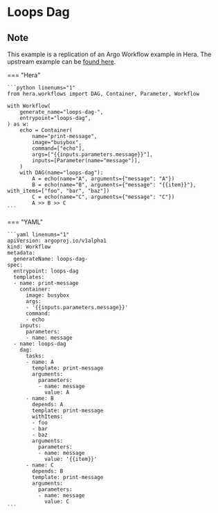 # Loops Dag

## Note

This example is a replication of an Argo Workflow example in Hera.
The upstream example can be [found here](https://github.com/argoproj/argo-workflows/blob/main/examples/loops-dag.yaml).




=== "Hera"

    ```python linenums="1"
    from hera.workflows import DAG, Container, Parameter, Workflow

    with Workflow(
        generate_name="loops-dag-",
        entrypoint="loops-dag",
    ) as w:
        echo = Container(
            name="print-message",
            image="busybox",
            command=["echo"],
            args=["{{inputs.parameters.message}}"],
            inputs=[Parameter(name="message")],
        )
        with DAG(name="loops-dag"):
            A = echo(name="A", arguments={"message": "A"})
            B = echo(name="B", arguments={"message": "{{item}}"}, with_items=["foo", "bar", "baz"])
            C = echo(name="C", arguments={"message": "C"})
            A >> B >> C
    ```

=== "YAML"

    ```yaml linenums="1"
    apiVersion: argoproj.io/v1alpha1
    kind: Workflow
    metadata:
      generateName: loops-dag-
    spec:
      entrypoint: loops-dag
      templates:
      - name: print-message
        container:
          image: busybox
          args:
          - '{{inputs.parameters.message}}'
          command:
          - echo
        inputs:
          parameters:
          - name: message
      - name: loops-dag
        dag:
          tasks:
          - name: A
            template: print-message
            arguments:
              parameters:
              - name: message
                value: A
          - name: B
            depends: A
            template: print-message
            withItems:
            - foo
            - bar
            - baz
            arguments:
              parameters:
              - name: message
                value: '{{item}}'
          - name: C
            depends: B
            template: print-message
            arguments:
              parameters:
              - name: message
                value: C
    ```

